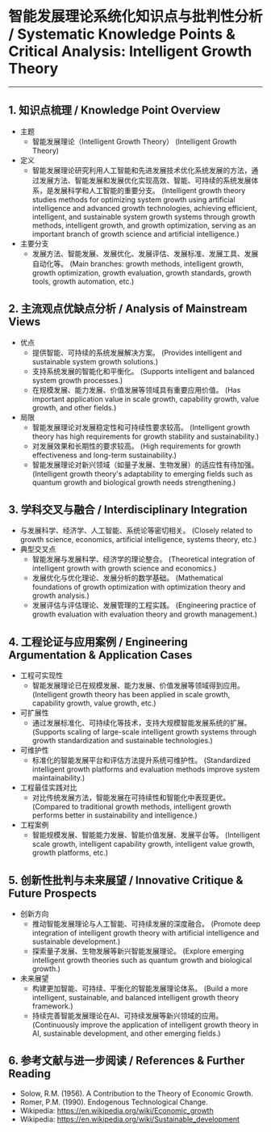 # 智能发展理论系统化知识点与批判性分析 / Systematic Knowledge Points & Critical Analysis: Intelligent Growth Theory

---

## 1. 知识点梳理 / Knowledge Point Overview

- 主题
  - 智能发展理论（Intelligent Growth Theory）
      (Intelligent Growth Theory)
- 定义
  - 智能发展理论研究利用人工智能和先进发展技术优化系统发展的方法，通过发展方法、智能发展和发展优化实现高效、智能、可持续的系统发展体系，是发展科学和人工智能的重要分支。
      (Intelligent growth theory studies methods for optimizing system growth using artificial intelligence and advanced growth technologies, achieving efficient, intelligent, and sustainable system growth systems through growth methods, intelligent growth, and growth optimization, serving as an important branch of growth science and artificial intelligence.)
- 主要分支
  - 发展方法、智能发展、发展优化、发展评估、发展标准、发展工具、发展自动化等。
      (Main branches: growth methods, intelligent growth, growth optimization, growth evaluation, growth standards, growth tools, growth automation, etc.)

## 2. 主流观点优缺点分析 / Analysis of Mainstream Views

- 优点
  - 提供智能、可持续的系统发展解决方案。
      (Provides intelligent and sustainable system growth solutions.)
  - 支持系统发展的智能化和平衡化。
      (Supports intelligent and balanced system growth processes.)
  - 在规模发展、能力发展、价值发展等领域具有重要应用价值。
      (Has important application value in scale growth, capability growth, value growth, and other fields.)
- 局限
  - 智能发展理论对发展稳定性和可持续性要求较高。
      (Intelligent growth theory has high requirements for growth stability and sustainability.)
  - 对发展效果和长期性的要求较高。
      (High requirements for growth effectiveness and long-term sustainability.)
  - 智能发展理论对新兴领域（如量子发展、生物发展）的适应性有待加强。
      (Intelligent growth theory's adaptability to emerging fields such as quantum growth and biological growth needs strengthening.)

## 3. 学科交叉与融合 / Interdisciplinary Integration

- 与发展科学、经济学、人工智能、系统论等密切相关。
  (Closely related to growth science, economics, artificial intelligence, systems theory, etc.)
- 典型交叉点
  - 智能发展与发展科学、经济学的理论整合。
      (Theoretical integration of intelligent growth with growth science and economics.)
  - 发展优化与优化理论、发展分析的数学基础。
      (Mathematical foundations of growth optimization with optimization theory and growth analysis.)
  - 发展评估与评估理论、发展管理的工程实践。
      (Engineering practice of growth evaluation with evaluation theory and growth management.)

## 4. 工程论证与应用案例 / Engineering Argumentation & Application Cases

- 工程可实现性
  - 智能发展理论已在规模发展、能力发展、价值发展等领域得到应用。
      (Intelligent growth theory has been applied in scale growth, capability growth, value growth, etc.)
- 可扩展性
  - 通过发展标准化、可持续化等技术，支持大规模智能发展系统的扩展。
      (Supports scaling of large-scale intelligent growth systems through growth standardization and sustainable technologies.)
- 可维护性
  - 标准化的智能发展平台和评估方法提升系统可维护性。
      (Standardized intelligent growth platforms and evaluation methods improve system maintainability.)
- 工程最佳实践对比
  - 对比传统发展方法，智能发展在可持续性和智能化中表现更优。
      (Compared to traditional growth methods, intelligent growth performs better in sustainability and intelligence.)
- 工程案例
  - 智能规模发展、智能能力发展、智能价值发展、发展平台等。
      (Intelligent scale growth, intelligent capability growth, intelligent value growth, growth platforms, etc.)

## 5. 创新性批判与未来展望 / Innovative Critique & Future Prospects

- 创新方向
  - 推动智能发展理论与人工智能、可持续发展的深度融合。
      (Promote deep integration of intelligent growth theory with artificial intelligence and sustainable development.)
  - 探索量子发展、生物发展等新兴智能发展理论。
      (Explore emerging intelligent growth theories such as quantum growth and biological growth.)
- 未来展望
  - 构建更加智能、可持续、平衡化的智能发展理论体系。
      (Build a more intelligent, sustainable, and balanced intelligent growth theory framework.)
  - 持续完善智能发展理论在AI、可持续发展等新兴领域的应用。
      (Continuously improve the application of intelligent growth theory in AI, sustainable development, and other emerging fields.)

## 6. 参考文献与进一步阅读 / References & Further Reading

- Solow, R.M. (1956). A Contribution to the Theory of Economic Growth.
- Romer, P.M. (1990). Endogenous Technological Change.
- Wikipedia: <https://en.wikipedia.org/wiki/Economic_growth>
- Wikipedia: <https://en.wikipedia.org/wiki/Sustainable_development>
